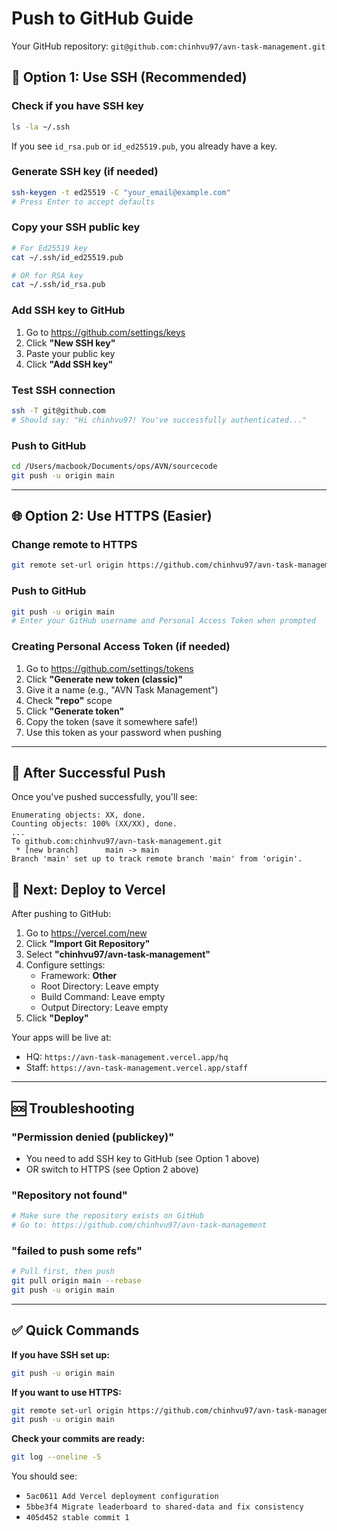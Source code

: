 # Push to GitHub Guide

Your GitHub repository: `git@github.com:chinhvu97/avn-task-management.git`

## 🔐 Option 1: Use SSH (Recommended)

### Check if you have SSH key
```bash
ls -la ~/.ssh
```

If you see `id_rsa.pub` or `id_ed25519.pub`, you already have a key.

### Generate SSH key (if needed)
```bash
ssh-keygen -t ed25519 -C "your_email@example.com"
# Press Enter to accept defaults
```

### Copy your SSH public key
```bash
# For Ed25519 key
cat ~/.ssh/id_ed25519.pub

# OR for RSA key
cat ~/.ssh/id_rsa.pub
```

### Add SSH key to GitHub
1. Go to https://github.com/settings/keys
2. Click **"New SSH key"**
3. Paste your public key
4. Click **"Add SSH key"**

### Test SSH connection
```bash
ssh -T git@github.com
# Should say: "Hi chinhvu97! You've successfully authenticated..."
```

### Push to GitHub
```bash
cd /Users/macbook/Documents/ops/AVN/sourcecode
git push -u origin main
```

---

## 🌐 Option 2: Use HTTPS (Easier)

### Change remote to HTTPS
```bash
git remote set-url origin https://github.com/chinhvu97/avn-task-management.git
```

### Push to GitHub
```bash
git push -u origin main
# Enter your GitHub username and Personal Access Token when prompted
```

### Creating Personal Access Token (if needed)
1. Go to https://github.com/settings/tokens
2. Click **"Generate new token (classic)"**
3. Give it a name (e.g., "AVN Task Management")
4. Check **"repo"** scope
5. Click **"Generate token"**
6. Copy the token (save it somewhere safe!)
7. Use this token as your password when pushing

---

## 📝 After Successful Push

Once you've pushed successfully, you'll see:
```
Enumerating objects: XX, done.
Counting objects: 100% (XX/XX), done.
...
To github.com:chinhvu97/avn-task-management.git
 * [new branch]      main -> main
Branch 'main' set up to track remote branch 'main' from 'origin'.
```

## 🚀 Next: Deploy to Vercel

After pushing to GitHub:

1. Go to https://vercel.com/new
2. Click **"Import Git Repository"**
3. Select **"chinhvu97/avn-task-management"**
4. Configure settings:
   - Framework: **Other**
   - Root Directory: Leave empty
   - Build Command: Leave empty
   - Output Directory: Leave empty
5. Click **"Deploy"**

Your apps will be live at:
- HQ: `https://avn-task-management.vercel.app/hq`
- Staff: `https://avn-task-management.vercel.app/staff`

---

## 🆘 Troubleshooting

### "Permission denied (publickey)"
- You need to add SSH key to GitHub (see Option 1 above)
- OR switch to HTTPS (see Option 2 above)

### "Repository not found"
```bash
# Make sure the repository exists on GitHub
# Go to: https://github.com/chinhvu97/avn-task-management
```

### "failed to push some refs"
```bash
# Pull first, then push
git pull origin main --rebase
git push -u origin main
```

---

## ✅ Quick Commands

**If you have SSH set up:**
```bash
git push -u origin main
```

**If you want to use HTTPS:**
```bash
git remote set-url origin https://github.com/chinhvu97/avn-task-management.git
git push -u origin main
```

**Check your commits are ready:**
```bash
git log --oneline -5
```

You should see:
- `5ac0611 Add Vercel deployment configuration`
- `5bbe3f4 Migrate leaderboard to shared-data and fix consistency`
- `405d452 stable commit 1`
